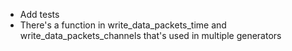* Add tests
* There's a function in write_data_packets_time and write_data_packets_channels that's used in multiple generators
